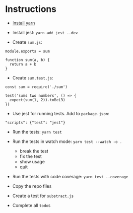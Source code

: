 # Instructions

* [Install yarn](https://yarnpkg.com/lang/en/docs/install)

* Install jest: `yarn add jest --dev`

* Create `sum.js`:

```
module.exports = sum

function sum(a, b) {
  return a + b
}
```

* Create `sum.test.js`:

```
const sum = require('./sum')

test('sums two numbers', () => {
  expect(sum(1, 2)).toBe(3)
})
```

* Use jest for running tests. Add to `package.json`:

```
"scripts": {"test": "jest"}
```

* Run the tests: `yarn test`

* Run the tests in watch mode: `yarn test --watch -o .`
    * break the test
    * fix the test
    * show usage
    * quit

* Run the tests with code coverage: `yarn test --coverage`

* Copy the repo files

* Create a test for `substract.js`

* Complete all `todo`s

